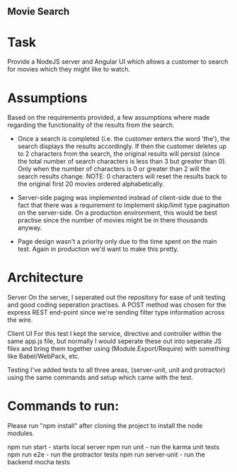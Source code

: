 ## Movie Search

# Task

Provide a NodeJS server and Angular UI which allows a customer to search for movies which they might like to watch.

# Assumptions

Based on the requirements provided, a few assumptions where made regarding the functionality of the results from the search.

- Once a search is completed  (i.e. the customer enters the word 'the'), the search displays the results accordingly.  If then the customer deletes up to 2 characters from the search, the original results will persist (since the total number of search characters is less than 3 but greater than 0).  Only when the number of characters is 0 or greater than 2 will the search results change.  NOTE: 0 characters will reset the results back to the original first 20 movies ordered alphabetically.

- Server-side paging was implemented instead of client-side due to the fact that there was a requirement to implement skip/limit type pagination on the server-side.  On a production environment, this would be best practise since the number of movies might be in there thousands anyway.

- Page design wasn't a priority only due to the time spent on the main test.  Again in production we'd want to make this pretty.

# Architecture

Server
On the server, I seperated out the repository for ease of unit testing and good coding seperation practises.  A POST method was chosen for the express REST end-point since we're sending filter type information across the wire.

Client UI
For this test I kept the service, directive and controller within the same app.js file, but normally I would seperate these out into seperate JS files and bring them together using (Module.Export/Require) with something like Babel/WebPack, etc.

Testing
I've added tests to all three areas, (server-unit, unit and protractor) using the same commands and setup which came with the test.

# Commands to run:

Please run "npm install" after cloning the project to install the node modules.

 npm run start - starts local server
 npm run unit - run the karma unit tests
 npm run e2e - run the protractor tests 
 npm run server-unit - run the backend mocha tests